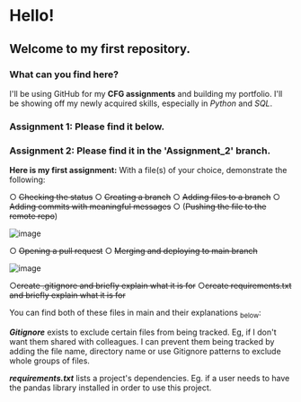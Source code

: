 # Hello!
## Welcome to my first repository. 
### What can you find here?
I'll be using GitHub for my **CFG assignments** and building my portfolio.
I'll be showing off my newly acquired skills, especially in *Python* and *SQL*. 

### **Assignment 1:** Please find it below.
### **Assignment 2:** Please find it in the 'Assignment_2' branch.

**Here is my first assignment:**
With a file(s) of your choice, demonstrate the following:

○ ~~Checking the status~~
○ ~~Creating a branch~~
○ ~~Adding files to a branch~~
○ ~~Adding commits with meaningful messages~~
○ (~~Pushing the file to the remote repo~~)

![image](https://github.com/f-lane/CFG/assets/168937219/886ee48b-a31c-48db-8f92-a9d36b1dad97)


○ ~~Opening a pull request~~
○ ~~Merging and deploying to main branch~~

![image](https://github.com/f-lane/CFG/assets/168937219/f2e20664-0e48-4a8e-aaad-b0834d9dbbcf)


○~~create .gitignore and briefly explain what it is for~~
○~~create requirements.txt and briefly explain what it is for~~

You can find both of these files in main and their explanations <sub>below</sub>:  

**_Gitignore_** exists to exclude certain files from being tracked. Eg, if I don't want them shared with colleagues. I can prevent them being tracked by adding the file name, directory name or use Gitignore patterns to exclude whole groups of files.

**_requirements.txt_** lists a project's dependencies. Eg. if a user needs to have the pandas library installed in order to use this project.
